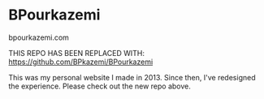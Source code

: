BPourkazemi
===========
bpourkazemi.com

THIS REPO HAS BEEN REPLACED WITH: https://github.com/BPkazemi/BPourkazemi

This was my personal website I made in 2013. Since then, I've redesigned the experience. Please check out the new repo above.
